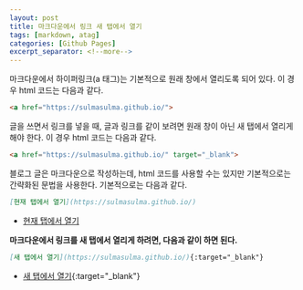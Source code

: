 ```yaml
---
layout: post
title: 마크다운에서 링크 새 탭에서 열기
tags: [markdown, atag]
categories: [Github Pages]
excerpt_separator: <!--more-->
---
```

<!--more-->

마크다운에서 하이퍼링크(a 태그)는 기본적으로 원래 창에서 열리도록 되어 있다. 이 경우 html 코드는 다음과 같다.

```html
<a href="https://sulmasulma.github.io/">
```

글을 쓰면서 링크를 넣을 때, 글과 링크를 같이 보려면 원래 창이 아닌 새 탭에서 열리게 해야 한다. 이 경우 html 코드는 다음과 같다.

```html
<a href="https://sulmasulma.github.io/" target="_blank">
```

블로그 글은 마크다운으로 작성하는데, html 코드를 사용할 수는 있지만 기본적으로는 간략화된 문법을 사용한다. 기본적으로는 다음과 같다.

```md
[현재 탭에서 열기](https://sulmasulma.github.io/)
```

- [현재 탭에서 열기](https://sulmasulma.github.io/)

**마크다운에서 링크를 새 탭에서 열리게 하려면, 다음과 같이 하면 된다.**

```md
[새 탭에서 열기](https://sulmasulma.github.io/){:target="_blank"}
```
- [새 탭에서 열기](https://sulmasulma.github.io/){:target="_blank"}
